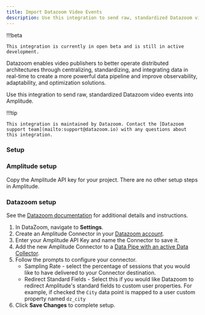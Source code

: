 ```yaml
--- 
title: Import Datazoom Video Events
description: Use this integration to send raw, standardized Datazoom video events to Amplitude. 
---
```


!!!beta

    This integration is currently in open beta and is still in active development.

Datazoom enables video publishers to better operate distributed architectures through centralizing, standardizing, and integrating data in real-time to create a more powerful data pipeline and improve observability, adaptability, and optimization solutions.

Use this integration to send raw, standardized Datazoom video events into Amplitude.

!!!tip

    This integration is maintained by Datazoom. Contact the [Datazoom support team](mailto:support@datazoom.io) with any questions about this integration.

### Setup

### Amplitude setup

Copy the Amplitude API key for your project. There are no other setup steps in Amplitude.

### Datazoom setup

See the [Datazoom documentation](https://help.datazoom.io/hc/en-us/articles/360046468532-Amplitude) for additional details and instructions.

1. In DataZoom, navigate to **Settings**.
2. Create an Amplitude Connector in your [Datazoom account](https://app.datazoom.io/signup). 
3. Enter your Amplitude API Key and name the Connector to save it.
4. Add the new Amplitude Connector to a [Data Pipe with an active Data Collector](https://help.datazoom.io/hc/en-us/articles/360015525691-How-to-configure-a-Data-Pipe).
5. Follow the prompts to configure your connector.
    - Sampling Rate - select the percentage of sessions that you would like to have delivered to your Connector destination.
    - Redirect Standard Fields - Select this if you would like Datazoom to redirect Amplitude's standard fields to custom user properties. For example, if checked the `City` data point is mapped to a user custom property named `dz_city` 
6. Click **Save Changes** to complete setup.
